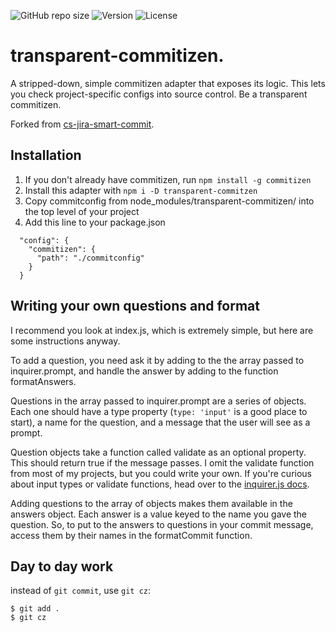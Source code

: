 ![GitHub repo size](https://img.shields.io/github/repo-size/Ivo-Evans/transparent-commitizen)
![Version](https://img.shields.io/npm/v/transparent-commitizen)
![License](https://img.shields.io/npm/l/transparent-commitizen)
# transparent-commitizen.

A stripped-down, simple commitizen adapter that exposes its logic. This lets you check project-specific configs into source control. Be a transparent commitizen.

Forked from [cs-jira-smart-commit](https://www.npmjs.com/package/cz-jira-smart-commit).

## Installation

1. If you don't already have commitizen, run `npm install -g commitizen`
2. Install this adapter with `npm i -D transparent-commitzen`
3. Copy commitconfig from node_modules/transparent-commitizen/ into the top level of your project 
4. Add this line to your package.json

```
  "config": {
    "commitizen": {
      "path": "./commitconfig"
    }
  }
```

## Writing your own questions and format

I recommend you look at index.js, which is extremely simple, but here are some instructions anyway. 

To add a question, you need ask it by adding to the the array  passed to inquirer.prompt, and handle the answer by adding to the function formatAnswers. 

Questions in the array passed to inquirer.prompt are a series of objects. Each one should have a type property (`type: 'input'` is a good place to start), a name for the question, and a message that the user will see as a prompt. 

Question objects take a function called validate as an optional property. This should return true if the message passes. I omit the validate function from most of my projects, but you could write your own. If you're curious about input types or validate functions, head over to the [inquirer.js docs](https://www.npmjs.com/package/inquirer).

Adding questions to the array of objects makes them available in the answers object. Each answer is a value keyed to the name you gave the question. So, to put to the answers to questions in your commit message, access them by their names in the formatCommit function. 


## Day to day work

instead of `git commit`, use `git cz`: 

```
$ git add .
$ git cz
```
